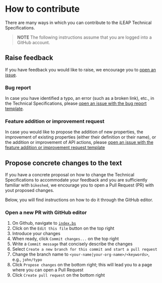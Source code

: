 # How to contribute

There are many ways in which you can contribute to the iLEAP Technical Specifications.

> **NOTE** The following instructions assume that you are logged into a GitHub account.


## Raise feedback

If you have feedback you would like to raise, we encourage you to [open an issue](https://github.com/sine-fdn/ileap-extension/issues/new).

### Bug report

In case you have identified a typo, an error (such as a broken link), etc., in the Technical Specifications, please [open an issue with the bug report template](https://github.com/sine-fdn/ileap-extension/issues/new).
<!-- TODO: update link -->

### Feature addition or improvement request

In case you would like to propose the addition of new properties, the improvement of existing properties (either their definition or their name), or the addition or improvement of API actions, please [open an issue with the feature addition or improvement request template](https://github.com/sine-fdn/ileap-extension/issues/new)
<!-- TODO: update link -->

## Propose concrete changes to the text

If you have a concrete proposal on how to change the Technical Specifications to accommodate your feedback and you are sufficiently familiar with `bikeshed`, we encourage you to open a Pull Request (PR) with yout proposed changes.

Below, you will find instructions on how to do it through the GitHub editor.

### Open a new PR with GitHub editor

1. On Github, navigate to [`index.bs`](https://github.com/sine-fdn/ileap-extension/blob/main/specs/index.bs)
2. Click on the `Edit this file` button on the top right
3. Introduce your changes
4. When ready, click `Commit changes...` on the top right
5. Write a `Commit message` that concisely describe the changes
6. Select `Create a new branch for this commit and start a pull request`
7. Change the branch name to `<your-name|your-org-name>/<keywords>`, e.g., `john/typo`
8. Click `Propose changes` on the bottom right; this will lead you to a page where you can open a Pull Request
9. Click `Create pull request` on the bottom right
